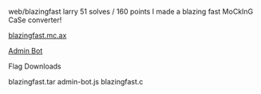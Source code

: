 web/blazingfast
larry
51 solves / 160 points
I made a blazing fast MoCkInG CaSe converter!

[blazingfast.mc.ax](https://blazingfast.mc.ax/)

[Admin Bot](https://admin-bot.mc.ax/blazingfast)

Flag
Downloads

blazingfast.tar
admin-bot.js
blazingfast.c
